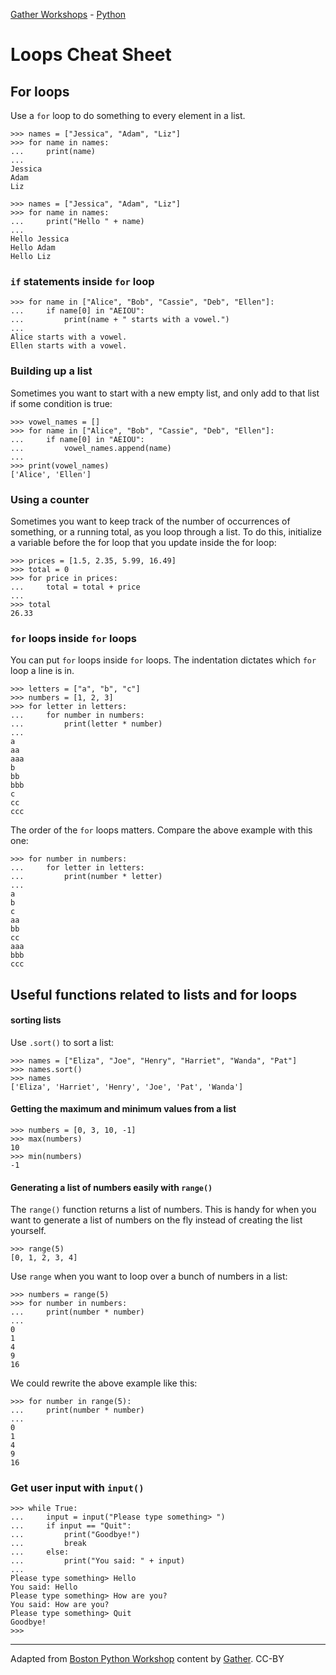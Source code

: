 [Gather Workshops](http://gathergather.co.nz/workshops/) - [Python](http://www.python.org)

# Loops Cheat Sheet

##  For loops

Use a `for` loop to do something to every element in a list.

```
>>> names = ["Jessica", "Adam", "Liz"]
>>> for name in names:
...     print(name)
...
Jessica
Adam
Liz
```

```
>>> names = ["Jessica", "Adam", "Liz"]
>>> for name in names:
...     print("Hello " + name)
...
Hello Jessica
Hello Adam
Hello Liz
```

###  `if` statements inside `for` loop

```
>>> for name in ["Alice", "Bob", "Cassie", "Deb", "Ellen"]:
...     if name[0] in "AEIOU":
...         print(name + " starts with a vowel.")
...
Alice starts with a vowel.
Ellen starts with a vowel.
```

### Building up a list

Sometimes you want to start with a new empty list, and only add to that list if some condition is true:

```
>>> vowel_names = []
>>> for name in ["Alice", "Bob", "Cassie", "Deb", "Ellen"]:
...     if name[0] in "AEIOU":
...         vowel_names.append(name)
...
>>> print(vowel_names)
['Alice', 'Ellen']
```

### Using a counter

Sometimes you want to keep track of the number of occurrences of something, or a running total, as you loop through a list. To do this, initialize a variable before the for loop that you update inside the for loop:

```
>>> prices = [1.5, 2.35, 5.99, 16.49]
>>> total = 0
>>> for price in prices:
...     total = total + price
...
>>> total
26.33
```

###  `for` loops inside `for` loops

You can put `for` loops inside `for` loops. The indentation dictates which `for` loop a line is in.

```
>>> letters = ["a", "b", "c"]
>>> numbers = [1, 2, 3]
>>> for letter in letters:
...     for number in numbers:
...         print(letter * number)
...
a
aa
aaa
b
bb
bbb
c
cc
ccc
```

The order of the `for` loops matters. Compare the above example with this one:

```
>>> for number in numbers:
...     for letter in letters:
...         print(number * letter)
...
a
b
c
aa
bb
cc
aaa
bbb
ccc
```

##  Useful functions related to lists and for loops

####  sorting lists

Use `.sort()` to sort a list:

```
>>> names = ["Eliza", "Joe", "Henry", "Harriet", "Wanda", "Pat"]
>>> names.sort()
>>> names
['Eliza', 'Harriet', 'Henry', 'Joe', 'Pat', 'Wanda']
```

####  Getting the maximum and minimum values from a list

```
>>> numbers = [0, 3, 10, -1]
>>> max(numbers)
10
>>> min(numbers)
-1
```

####  Generating a list of numbers easily with `range()`

The `range()` function returns a list of numbers. This is handy for when you want to generate a list of numbers on the fly instead of creating the list yourself.

```
>>> range(5)
[0, 1, 2, 3, 4]
```

Use `range` when you want to loop over a bunch of numbers in a list:

```
>>> numbers = range(5)
>>> for number in numbers:
...     print(number * number)
...
0
1
4
9
16
```

We could rewrite the above example like this:

```
>>> for number in range(5):
...     print(number * number)
...
0
1
4
9
16
```

###  Get user input with `input()`

```
>>> while True:
...     input = input("Please type something> ")
...     if input == "Quit":
...         print("Goodbye!")
...         break
...     else:
...         print("You said: " + input)
...
Please type something> Hello
You said: Hello
Please type something> How are you?
You said: How are you?
Please type something> Quit
Goodbye!
>>>
```

---------------------------------------

Adapted from [Boston Python Workshop](https://openhatch.org/wiki/Boston_Python_Workshop_8/Data_types) content
by [Gather](https://github.com/organizations/nzgather). CC-BY